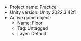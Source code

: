 <!-- UNITY CODE ASSIST INSTRUCTIONS START -->
- Project name: Practice
- Unity version: Unity 2022.3.42f1
- Active game object:
  - Name: Floor
  - Tag: Untagged
  - Layer: Default
<!-- UNITY CODE ASSIST INSTRUCTIONS END -->